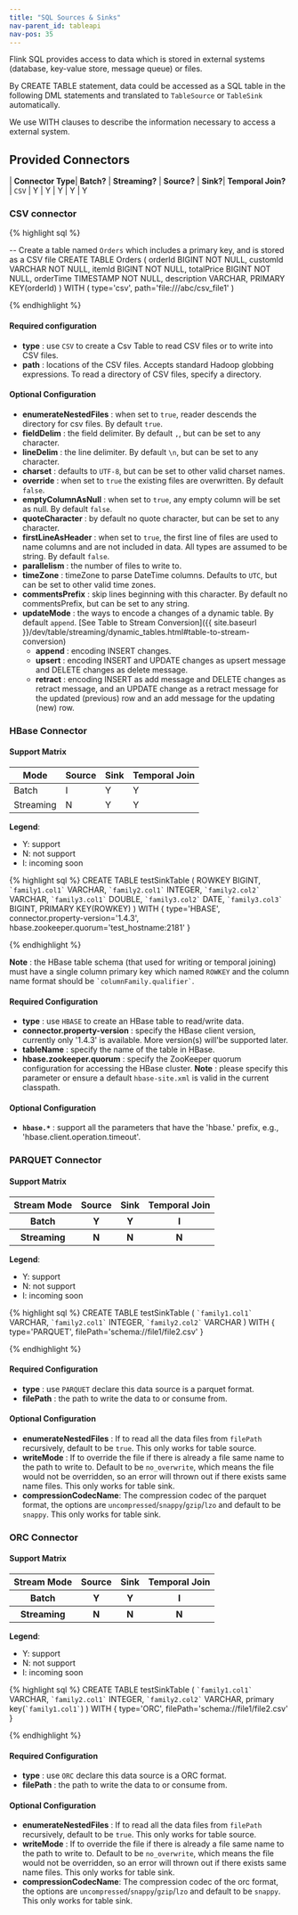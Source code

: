 ```yaml
---
title: "SQL Sources & Sinks"
nav-parent_id: tableapi
nav-pos: 35
---
```

<!--
Licensed to the Apache Software Foundation (ASF) under one
or more contributor license agreements.  See the NOTICE file
distributed with this work for additional information
regarding copyright ownership.  The ASF licenses this file
to you under the Apache License, Version 2.0 (the
"License"); you may not use this file except in compliance
with the License.  You may obtain a copy of the License at

  http://www.apache.org/licenses/LICENSE-2.0

Unless required by applicable law or agreed to in writing,
software distributed under the License is distributed on an
"AS IS" BASIS, WITHOUT WARRANTIES OR CONDITIONS OF ANY
KIND, either express or implied.  See the License for the
specific language governing permissions and limitations
under the License.
-->

Flink SQL provides access to data which is stored in external systems (database, key-value store, message queue) or files.

By CREATE TABLE statement, data could be accessed as a SQL table in the following DML statements and translated to `TableSource` or `TableSink` automatically.

We use WITH clauses to describe the information necessary to access a external system.

Provided Connectors
-------------------

| **Connector Type**| **Batch?** | **Streaming?** | **Source?** | **Sink?**| **Temporal Join?**
| `CSV` | Y | Y | Y | Y | Y

### CSV connector

{% highlight sql %}

-- Create a table named `Orders` which includes a primary key, and is stored as a CSV file
CREATE TABLE Orders (
    orderId BIGINT NOT NULL,
    customId VARCHAR NOT NULL,
    itemId BIGINT NOT NULL,
    totalPrice BIGINT NOT NULL,
    orderTime TIMESTAMP NOT NULL,
    description VARCHAR,
    PRIMARY KEY(orderId)
) WITH (
    type='csv',
    path='file:///abc/csv_file1'
)

{% endhighlight %}

#### Required configuration
* **type** : use `CSV` to create a Csv Table to read CSV files or to write into CSV files.
* **path** : locations of the CSV files.  Accepts standard Hadoop globbing expressions. To read a directory of CSV files, specify a directory.

#### Optional Configuration
* **enumerateNestedFiles** : when set to `true`, reader descends the directory for csv files. By default `true`.
* **fieldDelim** : the field delimiter. By default `,`, but can be set to any character.
* **lineDelim** : the line delimiter. By default `\n`, but can be set to any character.
* **charset** : defaults to `UTF-8`, but can be set to other valid charset names.
* **override** : when set to `true` the existing files are overwritten. By default `false`.
* **emptyColumnAsNull** : when set to `true`, any empty column will be set as null. By default `false`.
* **quoteCharacter** : by default no quote character, but can be set to any character.
* **firstLineAsHeader** : when set to `true`, the first line of files are used to name columns and are not included in data. All types are assumed to be string. By default `false`.
* **parallelism** : the number of files to write to.
* **timeZone** : timeZone to parse DateTime columns. Defaults to `UTC`, but can be set to other valid time zones.
* **commentsPrefix** : skip lines beginning with this character. By default no commentsPrefix, but can be set to any string.
* **updateMode** : the ways to encode a changes of a dynamic table. By default `append`. [See Table to Stream Conversion]({{ site.baseurl }}/dev/table/streaming/dynamic_tables.html#table-to-stream-conversion)
   * **append** : encoding INSERT changes.
   * **upsert** : encoding INSERT and UPDATE changes as upsert message and DELETE changes as delete message.
   * **retract** : encoding INSERT as add message and DELETE changes as retract message,  and an UPDATE change as a retract message for the updated (previous) row and an add message for the updating (new) row.

### HBase Connector
#### Support Matrix
| Mode | Source | Sink | Temporal Join |
| --- | --- | --- | --- |
| Batch | I | Y | Y |
| Streaming | N | Y | Y |
**Legend**:
- Y: support
- N: not support
- I: incoming soon

{% highlight sql %}
CREATE TABLE testSinkTable (
     ROWKEY BIGINT,
     `` `family1.col1` `` VARCHAR,
     `` `family2.col1` `` INTEGER,
     `` `family2.col2` `` VARCHAR,
     `` `family3.col1` `` DOUBLE,
     `` `family3.col2` `` DATE,
     `` `family3.col3` `` BIGINT,
     PRIMARY KEY(ROWKEY)
) WITH {
    type='HBASE',
    connector.property-version='1.4.3',
    hbase.zookeeper.quorum='test_hostname:2181'
}

{% endhighlight %}

**Note** : the HBase table schema (that used for writing or temporal joining) must have a single column primary key which named `ROWKEY` and the column name format should be `` `columnFamily.qualifier` ``.

#### Required Configuration
* **type** : use `HBASE` to create an HBase table to read/write data.
* **connector.property-version** : specify the HBase client version, currently only '1.4.3' is available. More version(s) will'be supported later.
* **tableName** : specify the name of the table in HBase.
* **hbase.zookeeper.quorum** : specify the ZooKeeper quorum configuration for accessing the HBase cluster. **Note** : please specify this parameter or ensure a default `hbase-site.xml` is valid in the current classpath.

#### Optional Configuration
* **`hbase.*`** : support all the parameters that have the 'hbase.' prefix, e.g., 'hbase.client.operation.timeout'.

### PARQUET Connector
#### Support Matrix

<table class="table table-bordered">
  <thead>
    <tr>
      <th class="text-left">Stream Mode</th>
      <th class="text-left">Source</th>
      <th class="text-left">Sink</th>
      <th class="text-left">Temporal Join</th>
    </tr>
  </thead>
  <tbody>
    <tr>
      <th class="text-left"><strong>Batch</strong></th>
      <th class="text-left">Y</th>
      <th class="text-left">Y</th>
      <th class="text-left">I</th>
    </tr>
    <tr>
      <th class="text-left"><strong>Streaming</strong></th>
      <th class="text-left">N</th>
      <th class="text-left">N</th>
      <th class="text-left">N</th>
    </tr>      
  </tbody>
</table>

**Legend**:
- Y: support
- N: not support
- I: incoming soon

{% highlight sql %}
CREATE TABLE testSinkTable (
     `` `family1.col1` `` VARCHAR,
     `` `family2.col1` `` INTEGER,
     `` `family2.col2` `` VARCHAR
) WITH {
    type='PARQUET',
    filePath='schema://file1/file2.csv'
}

{% endhighlight %}

#### Required Configuration
+ **type** : use `PARQUET` declare this data source is a parquet format.
+ **filePath** : the path to write the data to or consume from.

#### Optional Configuration
+ **enumerateNestedFiles** : If to read all the data files from `filePath` recursively, default to be `true`. This only works for table source.
+ **writeMode** : If to override the file if there is already a file same name to the path to write to. Default to be `no_overwrite`, which means the file would not be overridden, so an error will thrown out if there exists same name files. This only works for table sink.
+ **compressionCodecName**: The compression codec of the parquet format, the options are `uncompressed`/`snappy`/`gzip`/`lzo` and default to be `snappy`. This only works for table sink.

### ORC Connector
#### Support Matrix

<table class="table table-bordered">
  <thead>
    <tr>
      <th class="text-left">Stream Mode</th>
      <th class="text-left">Source</th>
      <th class="text-left">Sink</th>
      <th class="text-left">Temporal Join</th>
    </tr>
  </thead>
  <tbody>
    <tr>
      <th class="text-left"><strong>Batch</strong></th>
      <th class="text-left">Y</th>
      <th class="text-left">Y</th>
      <th class="text-left">I</th>
    </tr>
    <tr>
      <th class="text-left"><strong>Streaming</strong></th>
      <th class="text-left">N</th>
      <th class="text-left">N</th>
      <th class="text-left">N</th>
    </tr>      
  </tbody>
</table>

**Legend**:
- Y: support
- N: not support
- I: incoming soon

{% highlight sql %}
CREATE TABLE testSinkTable (
     `` `family1.col1` `` VARCHAR,
     `` `family2.col1` `` INTEGER,
     `` `family2.col2` `` VARCHAR,
     primary key(`` `family1.col1` ``)
) WITH {
    type='ORC',
    filePath='schema://file1/file2.csv'
}

{% endhighlight %}

#### Required Configuration
+ **type** : use `ORC` declare this data source is a ORC format.
+ **filePath** : the path to write the data to or consume from.

#### Optional Configuration
+ **enumerateNestedFiles** : If to read all the data files from `filePath` recursively, default to be `true`. This only works for table source.
+ **writeMode** : If to override the file if there is already a file same name to the path to write to. Default to be `no_overwrite`, which means the file would not be overridden, so an error will thrown out if there exists same name files. This only works for table sink.
+ **compressionCodecName**: The compression codec of the orc format, the options are `uncompressed`/`snappy`/`gzip`/`lzo` and default to be `snappy`. This only works for table sink.



